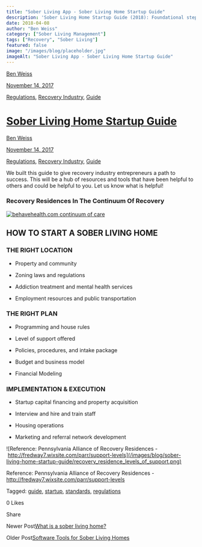 ```yaml
---
title: "Sober Living App - Sober Living Home Startup Guide"
description: 'Sober Living Home Startup Guide (2018): Foundational steps & basic considerations for opening your first home.'
date: 2018-04-08
author: "Ben Weiss"
category: ["Sober Living Management"]
tags: ["Recovery", "Sober Living"]
featured: false
image: "/images/blog/placeholder.jpg"
imageAlt: "Sober Living App - Sober Living Home Startup Guide"
---
```


[Ben Weiss](../../../../sober-living-app-blog%EF%B9%96author=5a811b27db7926c296af1851.html)

[November 14, 2017](sober-living-home-startup-guide.html)

[Regulations](../../../category/Regulations.html), [Recovery Industry](../../../category/Recovery+Industry.html), [Guide](../../../category/Guide.html)

#  [Sober Living Home Startup Guide](sober-living-home-startup-guide.html)

[Ben Weiss](../../../../sober-living-app-blog%EF%B9%96author=5a811b27db7926c296af1851.html)

[November 14, 2017](sober-living-home-startup-guide.html)

[Regulations](../../../category/Regulations.html), [Recovery Industry](../../../category/Recovery+Industry.html), [Guide](../../../category/Guide.html)

We built this guide to give recovery industry entrepreneurs a path to success. This will be a hub of resources and tools that have been helpful to others and could be helpful to you.  Let us know what is helpful!

### **Recovery Residences In The Continuum Of Recovery**

[ ![behavehealth.com continuum of care](/images/blog/sober-living-home-startup-guide/behavehealth.com_continuum_of_care) ](https://behavehealth.com)

 

## **HOW TO START A SOBER LIVING HOME**

###  

### THE RIGHT LOCATION

  * Property and community

  * Zoning laws and regulations

  * Addiction treatment and mental health services

  * Employment resources and public transportation

### THE RIGHT PLAN

  * Programming and house rules

  * Level of support offered

  * Policies, procedures, and intake package

  * Budget and business model

  * Financial Modeling

### IMPLEMENTATION & EXECUTION

  * Startup capital financing and property acquisition 

  * Interview and hire and train staff

  * Housing operations

  * Marketing and referral network development

![Reference: Pennsylvania Alliance of Recovery Residences -&nbsp;http://fredway7.wixsite.com/parr/support-levels](/images/blog/sober-living-home-startup-guide/recovery_residence_levels_of_support.png)

Reference: Pennsylvania Alliance of Recovery Residences - <http://fredway7.wixsite.com/parr/support-levels>

Tagged: [guide](../../../tag/guide.html), [startup](../../../tag/Startup.html), [standards](https://soberlivingapp.com/sober-living-app-blog/tag/standards), [regulations](../../../tag/regulations.html)

0 Likes

Share

Newer Post[What is a sober living home?](what-is-a-sober-living-home.html)

Older Post[Software Tools for Sober Living Homes](https://soberlivingapp.com/sober-living-app-blog/2018/4/8/software-tools-for-sober-living-homes)